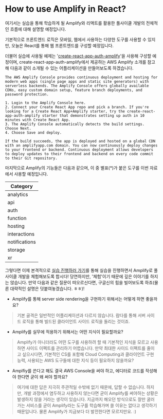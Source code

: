 # How to use Amplify in React?

여기서는 실습을 통해 학습하게 될 Amplify와 리액트를 활용한 풀사이클 개발의 전체적인 흐름에 대해 설명할 예정입니다.

기본적으로 프론트엔드 로직은 모바일, 웹에서 사용하는 다양한 도구를 사용할 수 있지만, 오늘은 React를 통해 웹 프론트엔드를 구성할 예정입니다.

더불어 실습에 사용될 예제는 '[create-react-app-auth-amplify](https://github.com/aws-samples/create-react-app-auth-amplify)'을 사용해 구성할 예정이며, create-react-app-auth-amplify에서 제공하는 AWS Amplify 소개를 참고해 다음과 같이 소개될 수 있는 어플리케이션을 만들어보도록 하겠습니다.

```
The AWS Amplify Console provides continuous deployment and hosting for modern web apps (single page apps and static site generators) with serverless backends. The Amplify Console offers globally available CDNs, easy custom domain setup, feature branch deployments, and password protection.

1. Login to the Amplify Console here.
2. Connect your Create React App repo and pick a branch. If you're looking for a Create React App+Amplify starter, try the create-react-app-auth-amplify starter that demonstrates setting up auth in 10 minutes with Create React App.
3. The Amplify Console automatically detects the build settings. Choose Next.
4. Choose Save and deploy.

If the build succeeds, the app is deployed and hosted on a global CDN with an amplifyapp.com domain. You can now continuously deploy changes to your frontend or backend. Continuous deployment allows developers to deploy updates to their frontend and backend on every code commit to their Git repository.
```

마지막으로 Amplify의 기능들은 다음과 같으며, 이 중 별표(*)가 붙은 도구를 이번 자료에서 사용할 예정입니다.

| Category      |
| ------------- |
| analytics     |
| api           |
| auth          |
| function      |
| hosting       |
| interactions  |
| notifications |
| storage       |
| xr            |


그렇다면 이제 본격적으로 [실습 진행하러 가기](../codelab/README.md)를 통해 실습을 진행하면서 Amplify로 풀사이클 개발을 체험해보도록 합시다! 당연하지만, '체험'이기 때문에 깊은 이야기를 하지는 않습니다. 만약 다음과 같은 질문이 떠오르신다면, 구글신의 힘을 빌어보도록 하죠(물론 대략적인 설명은 덧붙여놓겠습니다. ㅎㅎ)!

* Amplify를 통해 server side rendering을 구현하기 위해서는 어떻게 하면 좋을까요?

> 기본 골격은 일반적인 어플리케이션과 다르지 않습니다. 람다를 통해 서버 사이드 로직을 통해 빌드된 클라이언트 사이드 로직을 돌리는 것이죠.

* Amplify를 실무에 적용하기 위해서는 어떤 지식이 필요할까요?

> Amplify가 아니더라도 어떤 도구를 사용하려 할 때 기본적인 지식을 모르고 사용하면 사이드 이펙트를 관리하기 어렵습니다. 만약 최대한 사이드 이펙트를 줄이고 싶으시다면, 기본적인 CS를 포함해 Cloud Computing과 클라이언트 구현 능력, 사용되는 AWS 도구들에 대한 지식 등이 필요하지 않을까요?

* Amplfiy를 쓴다고 해도 결국 AWS Console을 써야 하고, 에디터로 코드를 작성해야 한다면 굳이 왜 써야 할까요?

> 여기에 대한 답은 지극히 주관적일 수밖에 없기 때문에, 답할 수 없습니다. 하지만, 개발 과정에서 염두하고 사용하지 않는다면 굳이 Amplify를 써야하는 상황은 발생하지 않을 거라는 생각이 있습니다. 지금까지 해오던 방식으로도 잘만 굴러가는 서비스를 굳이 Amplify라는 도구를 학습해가며 쓸 이유는 없다고 생각하기 때문입니다. 물론 Amplify가 지금보다 더 발전한다면 모르지만요. :)



